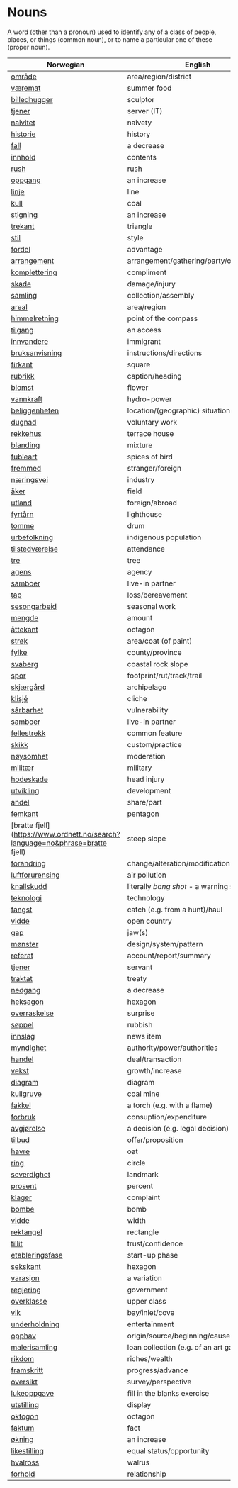 # Nouns

A word (other than a pronoun) used to identify any of a class of people, places, or things (common noun), or to name a particular one of these (proper noun).

| Norwegian | English | Gender |
| --- | --- | --- |
| [område](https://www.ordnett.no/search?language=no&phrase=område) | area/region/district | i |
| [væremat](https://www.ordnett.no/search?language=no&phrase=væremat) | summer food | m |
| [billedhugger](https://www.ordnett.no/search?language=no&phrase=billedhugger) | sculptor | m |
| [tjener](https://www.ordnett.no/search?language=no&phrase=tjener) | server (IT) | m |
| [naivitet](https://www.ordnett.no/search?language=no&phrase=naivitet) | naivety | m |
| [historie](https://www.ordnett.no/search?language=no&phrase=historie) | history | m/f |
| [fall](https://www.ordnett.no/search?language=no&phrase=fall) | a decrease | i |
| [innhold](https://www.ordnett.no/search?language=no&phrase=innhold) | contents | i |
| [rush](https://www.ordnett.no/search?language=no&phrase=rush) | rush | i |
| [oppgang](https://www.ordnett.no/search?language=no&phrase=oppgang) | an increase | m |
| [linje](https://www.ordnett.no/search?language=no&phrase=linje) | line | m |
| [kull](https://www.ordnett.no/search?language=no&phrase=kull) | coal | i |
| [stigning](https://www.ordnett.no/search?language=no&phrase=stigning) | an increase | m |
| [trekant](https://www.ordnett.no/search?language=no&phrase=trekant) | triangle | m |
| [stil](https://www.ordnett.no/search?language=no&phrase=stil) | style | m |
| [fordel](https://www.ordnett.no/search?language=no&phrase=fordel) | advantage | m |
| [arrangement](https://www.ordnett.no/search?language=no&phrase=arrangement) | arrangement/gathering/party/organisation | i |
| [komplettering](https://www.ordnett.no/search?language=no&phrase=komplettering) | compliment | m |
| [skade](https://www.ordnett.no/search?language=no&phrase=skade) | damage/injury | m |
| [samling](https://www.ordnett.no/search?language=no&phrase=samling) | collection/assembly | m |
| [areal](https://www.ordnett.no/search?language=no&phrase=areal) | area/region | i |
| [himmelretning](https://www.ordnett.no/search?language=no&phrase=himmelretning) | point of the compass | m |
| [tilgang](https://www.ordnett.no/search?language=no&phrase=tilgang) | an access | i |
| [innvandere](https://www.ordnett.no/search?language=no&phrase=innvandere) | immigrant | m |
| [bruksanvisning](https://www.ordnett.no/search?language=no&phrase=bruksanvisning) | instructions/directions | m |
| [firkant](https://www.ordnett.no/search?language=no&phrase=firkant) | square | m |
| [rubrikk](https://www.ordnett.no/search?language=no&phrase=rubrikk) | caption/heading | m |
| [blomst](https://www.ordnett.no/search?language=no&phrase=blomst) | flower | m |
| [vannkraft](https://www.ordnett.no/search?language=no&phrase=vannkraft) | hydro-power | m |
| [beliggenheten](https://www.ordnett.no/search?language=no&phrase=beliggenheten) | location/(geographic) situation | m/f |
| [dugnad](https://www.ordnett.no/search?language=no&phrase=dugnad) | voluntary work | m |
| [rekkehus](https://www.ordnett.no/search?language=no&phrase=rekkehus) | terrace house | i |
| [blanding](https://www.ordnett.no/search?language=no&phrase=blanding) | mixture | m |
| [fubleart](https://www.ordnett.no/search?language=no&phrase=fubleart) | spices of bird | m/f |
| [fremmed](https://www.ordnett.no/search?language=no&phrase=fremmed) | stranger/foreign | m |
| [næringsvei](https://www.ordnett.no/search?language=no&phrase=næringsvei) | industry | m |
| [åker](https://www.ordnett.no/search?language=no&phrase=åker) | field | m |
| [utland](https://www.ordnett.no/search?language=no&phrase=utland) | foreign/abroad | m |
| [fyrtårn](https://www.ordnett.no/search?language=no&phrase=fyrtårn) | lighthouse | i |
| [tomme](https://www.ordnett.no/search?language=no&phrase=tomme) | drum | m |
| [urbefolkning](https://www.ordnett.no/search?language=no&phrase=urbefolkning) | indigenous population | m |
| [tilstedværelse](https://www.ordnett.no/search?language=no&phrase=tilstedværelse) | attendance | i |
| [tre](https://www.ordnett.no/search?language=no&phrase=tre) | tree | i |
| [agens](https://www.ordnett.no/search?language=no&phrase=agens) | agency | m |
| [samboer](https://www.ordnett.no/search?language=no&phrase=samboer) | live-in partner | m |
| [tap](https://www.ordnett.no/search?language=no&phrase=tap) | loss/bereavement | i |
| [sesongarbeid](https://www.ordnett.no/search?language=no&phrase=sesongarbeid) | seasonal work | i |
| [mengde](https://www.ordnett.no/search?language=no&phrase=mengde) | amount | m |
| [åttekant](https://www.ordnett.no/search?language=no&phrase=åttekant) | octagon | m |
| [strøk](https://www.ordnett.no/search?language=no&phrase=strøk) | area/coat (of paint) | i |
| [fylke](https://www.ordnett.no/search?language=no&phrase=fylke) | county/province | i |
| [svaberg](https://www.ordnett.no/search?language=no&phrase=svaberg) | coastal rock slope | i |
| [spor](https://www.ordnett.no/search?language=no&phrase=spor) | footprint/rut/track/trail | i |
| [skjærgård](https://www.ordnett.no/search?language=no&phrase=skjærgård) | archipelago | m |
| [klisjé](https://www.ordnett.no/search?language=no&phrase=klisjé) | cliche | m |
| [sårbarhet](https://www.ordnett.no/search?language=no&phrase=sårbarhet) | vulnerability | m |
| [samboer](https://www.ordnett.no/search?language=no&phrase=samboer) | live-in partner | m |
| [fellestrekk](https://www.ordnett.no/search?language=no&phrase=fellestrekk) | common feature | i |
| [skikk](https://www.ordnett.no/search?language=no&phrase=skikk) | custom/practice | m |
| [nøysomhet](https://www.ordnett.no/search?language=no&phrase=nøysomhet) | moderation | m |
| [militær](https://www.ordnett.no/search?language=no&phrase=militær) | military | m |
| [hodeskade](https://www.ordnett.no/search?language=no&phrase=hodeskade) | head injury | m |
| [utvikling](https://www.ordnett.no/search?language=no&phrase=utvikling) | development | m |
| [andel](https://www.ordnett.no/search?language=no&phrase=andel) | share/part | m |
| [femkant](https://www.ordnett.no/search?language=no&phrase=femkant) | pentagon | m |
| [bratte fjell](https://www.ordnett.no/search?language=no&phrase=bratte fjell) | steep slope | m |
| [forandring](https://www.ordnett.no/search?language=no&phrase=forandring) | change/alteration/modification | m |
| [luftforurensing](https://www.ordnett.no/search?language=no&phrase=luftforurensing) | air pollution | m |
| [knallskudd](https://www.ordnett.no/search?language=no&phrase=knallskudd) | literally _bang shot_ - a warning shot gun | i |
| [teknologi](https://www.ordnett.no/search?language=no&phrase=teknologi) | technology | m |
| [fangst](https://www.ordnett.no/search?language=no&phrase=fangst) | catch (e.g. from a hunt)/haul | m |
| [vidde](https://www.ordnett.no/search?language=no&phrase=vidde) | open country | m |
| [gap](https://www.ordnett.no/search?language=no&phrase=gap) | jaw(s) | m |
| [mønster](https://www.ordnett.no/search?language=no&phrase=mønster) | design/system/pattern | i |
| [referat](https://www.ordnett.no/search?language=no&phrase=referat) | account/report/summary | i |
| [tjener](https://www.ordnett.no/search?language=no&phrase=tjener) | servant | m |
| [traktat](https://www.ordnett.no/search?language=no&phrase=traktat) | treaty | m |
| [nedgang](https://www.ordnett.no/search?language=no&phrase=nedgang) | a decrease | m |
| [heksagon](https://www.ordnett.no/search?language=no&phrase=heksagon) | hexagon | m |
| [overraskelse](https://www.ordnett.no/search?language=no&phrase=overraskelse) | surprise | m |
| [søppel](https://www.ordnett.no/search?language=no&phrase=søppel) | rubbish | i |
| [innslag](https://www.ordnett.no/search?language=no&phrase=innslag) | news item | i |
| [myndighet](https://www.ordnett.no/search?language=no&phrase=myndighet) | authority/power/authorities | m |
| [handel](https://www.ordnett.no/search?language=no&phrase=handel) | deal/transaction | m |
| [vekst](https://www.ordnett.no/search?language=no&phrase=vekst) | growth/increase | m |
| [diagram](https://www.ordnett.no/search?language=no&phrase=diagram) | diagram | i |
| [kullgruve](https://www.ordnett.no/search?language=no&phrase=kullgruve) | coal mine | m |
| [fakkel](https://www.ordnett.no/search?language=no&phrase=fakkel) | a torch (e.g. with a flame) | m |
| [forbruk](https://www.ordnett.no/search?language=no&phrase=forbruk) | consuption/expenditure | i |
| [avgjørelse](https://www.ordnett.no/search?language=no&phrase=avgjørelse) | a decision (e.g. legal decision) | m |
| [tilbud](https://www.ordnett.no/search?language=no&phrase=tilbud) | offer/proposition | i |
| [havre](https://www.ordnett.no/search?language=no&phrase=havre) | oat | m |
| [ring](https://www.ordnett.no/search?language=no&phrase=ring) | circle | m |
| [severdighet](https://www.ordnett.no/search?language=no&phrase=severdighet) | landmark | m |
| [prosent](https://www.ordnett.no/search?language=no&phrase=prosent) | percent | m |
| [klager](https://www.ordnett.no/search?language=no&phrase=klager) | complaint | m |
| [bombe](https://www.ordnett.no/search?language=no&phrase=bombe) | bomb | m |
| [vidde](https://www.ordnett.no/search?language=no&phrase=vidde) | width | m/f |
| [rektangel](https://www.ordnett.no/search?language=no&phrase=rektangel) | rectangle | i |
| [tillit](https://www.ordnett.no/search?language=no&phrase=tillit) | trust/confidence | m |
| [etableringsfase](https://www.ordnett.no/search?language=no&phrase=etableringsfase) | start-up phase | m |
| [sekskant](https://www.ordnett.no/search?language=no&phrase=sekskant) | hexagon | m |
| [varasjon](https://www.ordnett.no/search?language=no&phrase=varasjon) | a variation | m |
| [regjering](https://www.ordnett.no/search?language=no&phrase=regjering) | government | m |
| [overklasse](https://www.ordnett.no/search?language=no&phrase=overklasse) | upper class | m |
| [vik](https://www.ordnett.no/search?language=no&phrase=vik) | bay/inlet/cove | m |
| [underholdning](https://www.ordnett.no/search?language=no&phrase=underholdning) | entertainment | m |
| [opphav](https://www.ordnett.no/search?language=no&phrase=opphav) | origin/source/beginning/cause | i |
| [malerisamling](https://www.ordnett.no/search?language=no&phrase=malerisamling) | loan collection (e.g. of an art gallery) | m |
| [rikdom](https://www.ordnett.no/search?language=no&phrase=rikdom) | riches/wealth | m |
| [framskritt](https://www.ordnett.no/search?language=no&phrase=framskritt) | progress/advance | i |
| [oversikt](https://www.ordnett.no/search?language=no&phrase=oversikt) | survey/perspective | m |
| [lukeoppgave](https://www.ordnett.no/search?language=no&phrase=lukeoppgave) | fill in the blanks exercise | m |
| [utstilling](https://www.ordnett.no/search?language=no&phrase=utstilling) | display | m |
| [oktogon](https://www.ordnett.no/search?language=no&phrase=oktogon) | octagon | m |
| [faktum](https://www.ordnett.no/search?language=no&phrase=faktum) | fact | i |
| [økning](https://www.ordnett.no/search?language=no&phrase=økning) | an increase | m |
| [likestilling](https://www.ordnett.no/search?language=no&phrase=likestilling) | equal status/opportunity | m |
| [hvalross](https://www.ordnett.no/search?language=no&phrase=hvalross) | walrus | m |
| [forhold](https://www.ordnett.no/search?language=no&phrase=forhold) | relationship | i |

